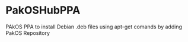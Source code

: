 # PakOSHubPPA
PAkOS PPA to install Debian .deb files using apt-get comands by adding PakOS Repository
